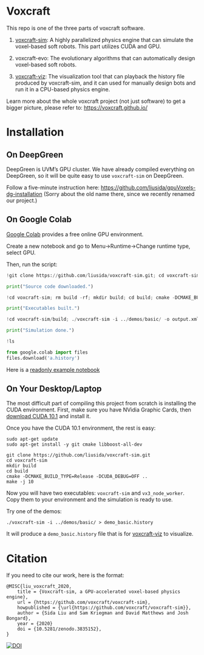 # Voxcraft

This repo is one of the three parts of voxcraft software.

1. [voxcraft-sim](https://github.com/liusida/voxcraft-sim): A highly parallelized physics engine that can simulate the voxel-based soft robots. This part utilizes CUDA and GPU.

2. voxcraft-evo: The evolutionary algorithms that can automatically design voxel-based soft robots.

3. [voxcraft-viz](https://github.com/liusida/voxcraft-viz): The visualization tool that can playback the history file produced by voxcraft-sim, and it can used for manually design bots and run it in a CPU-based physics engine.

Learn more about the whole voxcraft project (not just software) to get a bigger picture, please refer to: https://voxcraft.github.io/

# Installation

## On DeepGreen

DeepGreen is UVM’s GPU cluster. We have already compiled everything on DeepGreen, so it will be quite easy to use `voxcraft-sim` on DeepGreen.

Follow a five-minute instruction here: https://github.com/liusida/gpuVoxels-dg-installation (Sorry about the old name there, since we recently renamed our project.)

## On Google Colab

[Google Colab](https://colab.research.google.com/) provides a free online GPU environment.

Create a new notebook and go to Menu->Runtime->Change runtime type, select GPU.

Then, run the script:
```python
!git clone https://github.com/liusida/voxcraft-sim.git; cd voxcraft-sim/;

print("Source code downloaded.")

!cd voxcraft-sim; rm build -rf; mkdir build; cd build; cmake -DCMAKE_BUILD_TYPE=Release -DCUDA_DEBUG=OFF ..; make -j 10;

print("Executables built.")

!cd voxcraft-sim/build; ./voxcraft-sim -i ../demos/basic/ -o output.xml -f > ../../a.history

print("Simulation done.")

!ls

from google.colab import files
files.download('a.history')
```

Here is a [readonly example notebook](https://colab.research.google.com/drive/1yiqw7Uq3W3CgYCinXq4t808M2l7uuLv1?usp=sharing)

## On Your Desktop/Laptop

The most difficult part of compiling this project from scratch is installing the CUDA environment. First, make sure you have NVidia Graphic Cards, then [download CUDA 10.1](https://developer.nvidia.com/cuda-10.1-download-archive-base) and install it.

Once you have the CUDA 10.1 environment, the rest is easy:

```
sudo apt-get update
sudo apt-get install -y git cmake libboost-all-dev

git clone https://github.com/liusida/voxcraft-sim.git
cd voxcraft-sim
mkdir build
cd build
cmake -DCMAKE_BUILD_TYPE=Release -DCUDA_DEBUG=OFF ..
make -j 10
```

Now you will have two executables: `voxcraft-sim` and `vx3_node_worker`. Copy them to your environment and the simulation is ready to use.

Try one of the demos:

```
./voxcraft-sim -i ../demos/basic/ > demo_basic.history
```

It will produce a `demo_basic.history` file that is for [voxcraft-viz](https://github.com/liusida/voxcraft-viz) to visualize.

# Citation

If you need to cite our work, here is the format:

```
@MISC{liu_voxcraft_2020,
	title = {Voxcraft-sim, a GPU-accelerated voxel-based physics engine},
	url = {https://github.com/voxcraft/voxcraft-sim},
	howpublished = {\url{https://github.com/voxcraft/voxcraft-sim}},
	author = {Sida Liu and Sam Kriegman and David Matthews and Josh Bongard},
	year = {2020}
	doi = {10.5281/zenodo.3835152},
}
```
[![DOI](https://zenodo.org/badge/265434971.svg)](https://zenodo.org/badge/latestdoi/265434971)
